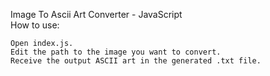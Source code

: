 Image To Ascii Art Converter - JavaScript  
How to use:

    Open index.js.
    Edit the path to the image you want to convert.
    Receive the output ASCII art in the generated .txt file.
